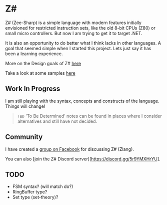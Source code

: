 # Z\#

Z# (Zee-Sharp) is a simple language with modern features initially envisioned for restricted instruction sets,
like the old 8-bit CPUs (Z80) or small micro controllers. But now I am trying to get it to target .NET.

It is also an opportunity to do better what I think lacks in other languages.
A goal that seemed simple when I started this project. Lets just say it has been a learning experience.

More on the Design goals of Z# [here](design.md)

Take a look at some samples [here](samples.md)

## Work In Progress

I am still playing with the syntax, concepts and constructs of the language. Things will change!

> `TBD` 'To Be Determined' notes can be found in places where I consider alternatives and still have not decided.

## Community

I have created a [group on Facebook](https://www.facebook.com/groups/724275751426108/) for discussing Z# (Zlang).

You can also [join the Z# Discord server)[https://discord.gg/5r9YMXHrYU].

## TODO

- FSM syntax? (will match do?)
- RingBuffer type?
- Set type (set-theory)?
